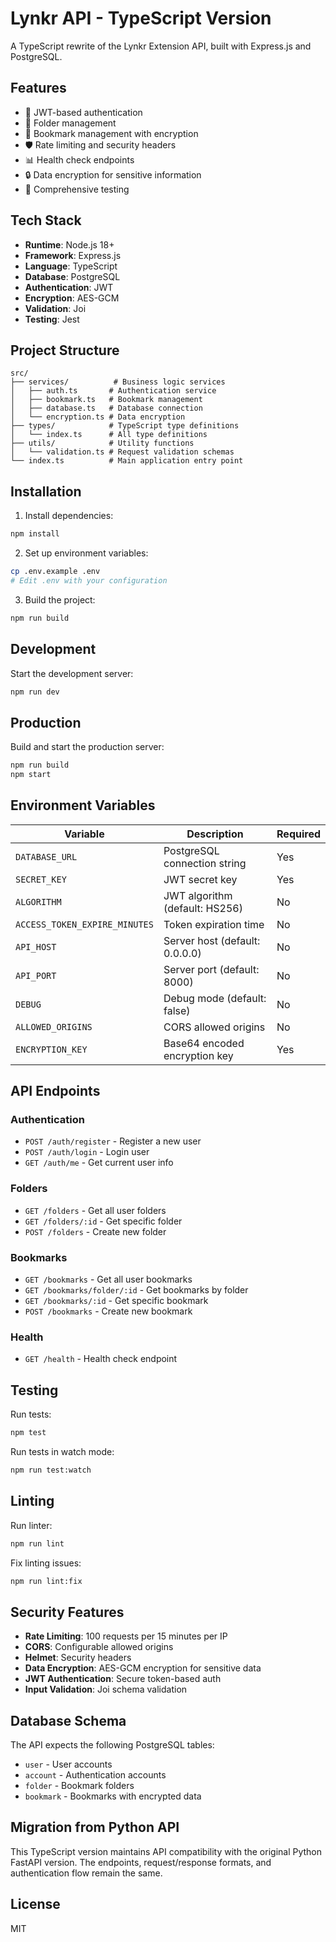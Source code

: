 # Lynkr API - TypeScript Version

A TypeScript rewrite of the Lynkr Extension API, built with Express.js and PostgreSQL.

## Features

- 🔐 JWT-based authentication
- 📁 Folder management
- 🔖 Bookmark management with encryption
- 🛡️ Rate limiting and security headers
- 📊 Health check endpoints
- 🔒 Data encryption for sensitive information
- 🧪 Comprehensive testing

## Tech Stack

- **Runtime**: Node.js 18+
- **Framework**: Express.js
- **Language**: TypeScript
- **Database**: PostgreSQL
- **Authentication**: JWT
- **Encryption**: AES-GCM
- **Validation**: Joi
- **Testing**: Jest

## Project Structure

```
src/
├── services/          # Business logic services
│   ├── auth.ts       # Authentication service
│   ├── bookmark.ts   # Bookmark management
│   ├── database.ts   # Database connection
│   └── encryption.ts # Data encryption
├── types/            # TypeScript type definitions
│   └── index.ts      # All type definitions
├── utils/            # Utility functions
│   └── validation.ts # Request validation schemas
└── index.ts          # Main application entry point
```

## Installation

1. Install dependencies:

```bash
npm install
```

2. Set up environment variables:

```bash
cp .env.example .env
# Edit .env with your configuration
```

3. Build the project:

```bash
npm run build
```

## Development

Start the development server:

```bash
npm run dev
```

## Production

Build and start the production server:

```bash
npm run build
npm start
```

## Environment Variables

| Variable                      | Description                    | Required |
| ----------------------------- | ------------------------------ | -------- |
| `DATABASE_URL`                | PostgreSQL connection string   | Yes      |
| `SECRET_KEY`                  | JWT secret key                 | Yes      |
| `ALGORITHM`                   | JWT algorithm (default: HS256) | No       |
| `ACCESS_TOKEN_EXPIRE_MINUTES` | Token expiration time          | No       |
| `API_HOST`                    | Server host (default: 0.0.0.0) | No       |
| `API_PORT`                    | Server port (default: 8000)    | No       |
| `DEBUG`                       | Debug mode (default: false)    | No       |
| `ALLOWED_ORIGINS`             | CORS allowed origins           | No       |
| `ENCRYPTION_KEY`              | Base64 encoded encryption key  | Yes      |

## API Endpoints

### Authentication

- `POST /auth/register` - Register a new user
- `POST /auth/login` - Login user
- `GET /auth/me` - Get current user info

### Folders

- `GET /folders` - Get all user folders
- `GET /folders/:id` - Get specific folder
- `POST /folders` - Create new folder

### Bookmarks

- `GET /bookmarks` - Get all user bookmarks
- `GET /bookmarks/folder/:id` - Get bookmarks by folder
- `GET /bookmarks/:id` - Get specific bookmark
- `POST /bookmarks` - Create new bookmark

### Health

- `GET /health` - Health check endpoint

## Testing

Run tests:

```bash
npm test
```

Run tests in watch mode:

```bash
npm run test:watch
```

## Linting

Run linter:

```bash
npm run lint
```

Fix linting issues:

```bash
npm run lint:fix
```

## Security Features

- **Rate Limiting**: 100 requests per 15 minutes per IP
- **CORS**: Configurable allowed origins
- **Helmet**: Security headers
- **Data Encryption**: AES-GCM encryption for sensitive data
- **JWT Authentication**: Secure token-based auth
- **Input Validation**: Joi schema validation

## Database Schema

The API expects the following PostgreSQL tables:

- `user` - User accounts
- `account` - Authentication accounts
- `folder` - Bookmark folders
- `bookmark` - Bookmarks with encrypted data

## Migration from Python API

This TypeScript version maintains API compatibility with the original Python FastAPI version. The endpoints, request/response formats, and authentication flow remain the same.

## License

MIT
